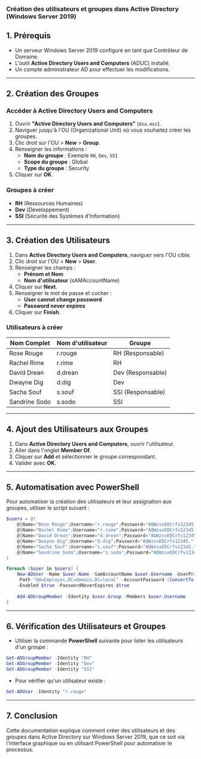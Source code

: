 ### Création des utilisateurs et groupes dans Active Directory (Windows Server 2019)

## 1. Prérequis
- Un serveur Windows Server 2019 configuré en tant que Contrôleur de Domaine.
- L'outil **Active Directory Users and Computers** (ADUC) installé.
- Un compte administrateur AD pour effectuer les modifications.

---

## 2. Création des Groupes
### Accéder à Active Directory Users and Computers
1. Ouvrir **"Active Directory Users and Computers"** (`dsa.msc`).
2. Naviguer jusqu'à l'OU (Organizational Unit) où vous souhaitez créer les groupes.
3. Clic droit sur l'OU > **New** > **Group**.
4. Renseigner les informations :
   - **Nom du groupe** : Exemple `RH`, `Dev`, `SSI`
   - **Scope du groupe** : Global
   - **Type du groupe** : Security
5. Cliquer sur **OK**.

### Groupes à créer
- **RH** (Ressources Humaines)
- **Dev** (Développement)
- **SSI** (Sécurité des Systèmes d'Information)

---

## 3. Création des Utilisateurs
1. Dans **Active Directory Users and Computers**, naviguer vers l'OU cible.
2. Clic droit sur l'OU > **New** > **User**.
3. Renseigner les champs :
   - **Prénom et Nom**
   - **Nom d'utilisateur** (sAMAccountName)
4. Cliquer sur **Next**.
5. Renseigner le mot de passe et cocher :
   - **User cannot change password**
   - **Password never expires**
6. Cliquer sur **Finish**.

### Utilisateurs à créer
| Nom Complet | Nom d'utilisateur | Groupe |
|-------------|------------------|--------|
| Rose Rouge  | r.rouge          | RH (Responsable) |
| Rachel Rime | r.rime           | RH |
| David Drean | d.drean          | Dev (Responsable) |
| Dwayne Dig  | d.dig            | Dev |
| Sacha Souf  | s.souf           | SSI (Responsable) |
| Sandrine Sodo | s.sodo         | SSI |


---

## 4. Ajout des Utilisateurs aux Groupes
1. Dans **Active Directory Users and Computers**, ouvrir l'utilisateur.
2. Aller dans l'onglet **Member Of**.
3. Cliquer sur **Add** et sélectionner le groupe correspondant.
4. Valider avec **OK**.

---

## 5. Automatisation avec PowerShell

Pour automatiser la création des utilisateurs et leur assignation aux groupes, utiliser le script suivant :

```powershell
$users = @(
    @{Name="Rose Rouge";Username="r.rouge";Password="AQWzsxEDCrfv12345.";Group="RH"},
    @{Name="Rachel Rime";Username="r.rime";Password="AQWzsxEDCrfv12345.";Group="RH"},
    @{Name="David Drean";Username="d.drean";Password="AQWzsxEDCrfv12345.";Group="Dev"},
    @{Name="Dwayne Dig";Username="d.dig";Password="AQWzsxEDCrfv12345.";Group="Dev"},
    @{Name="Sacha Souf";Username="s.souf";Password="AQWzsxEDCrfv12345.";Group="SSI"},
    @{Name="Sandrine Sodo";Username="s.sodo";Password="AQWzsxEDCrfv12345.";Group="SSI"}
)

foreach ($user in $users) {
    New-ADUser -Name $user.Name -SamAccountName $user.Username -UserPrincipalName "$($user.Username)@domain.local" \
    -Path "OU=Employes,DC=domain,DC=local" -AccountPassword (ConvertTo-SecureString $user.Password -AsPlainText -Force) \
    -Enabled $true -PasswordNeverExpires $true
    
    Add-ADGroupMember -Identity $user.Group -Members $user.Username
}
```

---

## 6. Vérification des Utilisateurs et Groupes
- Utiliser la commande **PowerShell** suivante pour lister les utilisateurs d'un groupe :

```powershell
Get-ADGroupMember -Identity "RH"
Get-ADGroupMember -Identity "Dev"
Get-ADGroupMember -Identity "SSI"
```

- Pour vérifier qu'un utilisateur existe :

```powershell
Get-ADUser -Identity "r.rouge"
```

---

## 7. Conclusion
Cette documentation explique comment créer des utilisateurs et des groupes dans Active Directory sur Windows Server 2019, que ce soit via l'interface graphique ou en utilisant PowerShell pour automatiser le processus.

